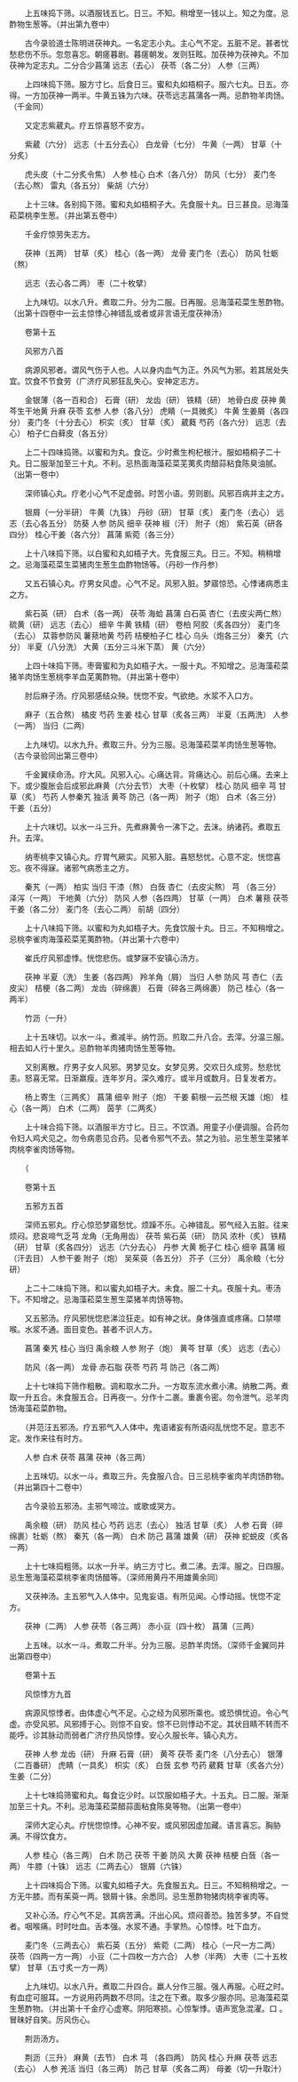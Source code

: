 <!-- { "loadSidebar": true } -->
　　上五味捣下筛。以酒服钱五匕。日三。不知。稍增至一钱以上。知之为度。忌酢物生葱等。（并出第九卷中）

　　古今录验道士陈明进茯神丸。一名定志小丸。主心气不定。五脏不足。甚者忧愁悲伤不乐。忽忽喜忘。朝瘥暮剧。暮瘥朝发。发则狂眩。加茯神为茯神丸。不加茯神为定志丸。二分合少菖蒲 远志（去心） 茯苓（各二分） 人参（三两）

　　上四味捣下筛。服方寸匕。后食日三。蜜和丸如梧桐子。服六七丸。日五。亦得。一方加茯神一两半。牛黄五铢为六味。茯苓远志菖蒲各一两。忌酢物羊肉饧。（千金同）

　　又定志紫葳丸。疗五惊喜怒不安方。

　　紫葳（六分） 远志（十五分去心） 白龙骨（七分） 牛黄（一两） 甘草（十分炙）

　　虎头皮（十二分炙令焦） 人参 桂心 白术（各八分） 防风（七分） 麦门冬（去心熬） 雷丸（各五分） 柴胡（六分）

　　上十三味。各别捣下筛。蜜和丸如梧桐子大。先食服十丸。日三甚良。忌海藻菘菜桃李生葱。（并出第五卷中）

　　千金疗惊劳失志方。

　　茯神（五两） 甘草（炙） 桂心（各一两） 龙骨 麦门冬（去心） 防风 牡蛎（熬）

　　远志（去心各二两） 枣（二十枚擘）

　　上九味切。以水八升。煮取二升。分为二服。日再服。忌海藻菘菜生葱酢物。（出第十四卷中一云主惊悸心神错乱或者或非言语无度茯神汤）

　　卷第十五

　　风邪方八首

　　病源风邪者。谓风气伤于人也。人以身内血气为正。外风气为邪。若其居处失宜。饮食不节食劳（广济疗风邪狂乱失心。安神定志方。

　　金银薄（各一百和合） 石膏（研） 龙齿（研） 铁精（研） 地骨白皮 茯神 黄芩生干地黄 升麻 茯苓 玄参 人参（各八分） 虎睛（一具微炙） 牛黄 生姜屑（各四分） 麦门冬（十分去心） 枳实（炙） 甘草（炙） 葳蕤 芍药（各六分） 远志（去心） 柏子仁白藓皮（各五分）

　　上二十四味捣筛。以蜜和为丸。食讫。少时煮生枸杞根汁。服如梧桐子二十丸。日二服渐加至三十丸。不利。忌热面海藻菘菜芜荑炙肉醋蒜粘食陈臭油腻。（出第一卷中）

　　深师镇心丸。疗老小心气不足虚弱。时苦小语。劳则剧。风邪百病并主之方。

　　银屑（一分半研） 牛黄（九铢） 丹砂（研） 甘草（炙） 麦门冬（去心） 远志（去心各五分） 防葵 人参 防风 细辛 茯神 椒（汗） 附子（炮） 紫石英（研各四分） 桂心干姜（各六分） 菖蒲 紫菀（各三分）

　　上十八味捣下筛。以白蜜和丸如梧子大。先食服三丸。日三。不知。稍稍增之。忌海藻菘菜生菜猪肉生葱生血酢物饧等。（丹砂一作丹参）

　　又五石镇心丸。疗男女风虚。心气不足。风邪入脏。梦寤惊恐。心悸诸病悉主之方。

　　紫石英（研） 白术（各一两） 茯苓 海蛤 菖蒲 白石英 杏仁（去皮尖两仁熬） 硫黄（研） 远志（去心） 细辛 牛黄 铁精（研） 卷柏 阿胶（炙各四分） 麦门冬（去心） 苁蓉参防风 薯蓣地黄 芍药 桔梗柏子仁 桂心 乌头（炮各三分） 秦艽（六分） 半夏（八分洗） 大黄（五分三斗米下蒸） 黄（六分）

　　上四十味捣下筛。枣膏蜜和为丸如梧子大。一服十丸。不知增之。忌海藻菘菜猪羊肉饧生葱桃李羊血芜荑酢物。（并出第十卷中）

　　肘后麻子汤。疗风邪感结众殃。恍惚不安。气欲绝。水浆不入口方。

　　麻子（五合熬） 橘皮 芍药 生姜 桂心 甘草（炙各三两） 半夏（五两洗） 人参（一两） 当归（二两）

　　上九味切。以水九升。煮取三升。分为三服。忌海藻菘菜羊肉饧生葱等物。（古今录验同出第三卷中）

　　千金翼续命汤。疗大风。风邪入心。心痛达背。背痛达心。前后心痛。去来上下。或少腹胀会后成邪此麻黄（六分去节） 大枣（十枚擘） 桂心 防风 细辛 芎 甘草（炙） 芍药 人参秦艽 独活 黄芩 防己（各一两） 附子（炮） 白术（各三分） 干姜（五分）

　　上十六味切。以水一斗三升。先煮麻黄令一沸下之。去沫。纳诸药。煮取五升。去滓。

　　纳枣桃李又镇心丸。疗胃气厥实。风邪入脏。喜怒愁忧。心意不定。恍惚喜忘。夜不得寐。诸邪气病悉主之方。

　　秦艽（一两） 柏实 当归 干漆（熬） 白蔹 杏仁（去皮尖熬） 芎 （各三分） 泽泻（一两） 干地黄（六分） 防风 人参（各四两） 甘草（一两） 白术 薯蓣 茯苓 干姜（各二分） 麦门冬（去心二两） 前胡（四分）

　　上十八味捣下筛。以蜜和为丸如梧子大。先食饮服十丸。日三。不知稍增之。忌桃李雀肉海藻菘菜芜荑酢物。（并出第十六卷中）

　　崔氏疗风邪虚悸。恍惚悲伤。或梦寐不安镇心汤方。

　　茯神 半夏（洗） 生姜（各四两） 羚羊角（屑） 当归 人参 防风 芎 杏仁（去皮尖） 桔梗（各二两） 龙齿（碎绵裹） 石膏（碎各三两绵裹） 防己 桂心（各一两半）

　　竹沥（一升）

　　上十五味切。以水一斗。煮减半。纳竹沥。煎取二升八合。去滓。分温三服。相去如人行十里久。忌酢物羊肉猪肉饧生葱等物。

　　又别离散。疗男子女人风邪。男梦见女。女梦见男。交欢日久成劳。愁悲忧恚。怒喜无常。日渐羸瘦。连年岁月。深久难疗。或半月或数月。日复发者方。

　　杨上寄生（三两炙） 菖蒲 细辛 附子（炮） 干姜 蓟根一云苎根 天雄（炮） 桂心（各一两） 白术（二两） 茵芋（二两炙）

　　上十味合捣下筛。以酒服半方寸匕。日三。不饮酒。用童子小便调服。合药勿令妇人鸡犬见之。勿令病患见合药。见者令邪气不去。禁之为验。忌生葱生菜猪羊肉桃李雀肉饧等物。

　　（

　　卷第十五

　　五邪方五首

　　深师五邪丸。疗心惊恐梦寤愁忧。烦躁不乐。心神错乱。邪气经入五脏。往来烦闷。悲哀啼气乏芎 龙角（无角用齿） 茯苓 紫石英（研） 防风 浓朴（炙） 铁精（研） 甘草（炙各四分） 远志（六分去心） 丹参 大黄 栀子仁 桂心 细辛 菖蒲 椒（汗去目） 人参干姜 附子（炮） 吴茱萸（各五分） 芥子（三分） 禹余粮（七分研）

　　上二十二味捣下筛。和以蜜丸如梧子大。未食。服二十丸。夜服十丸。枣汤下。不知增之。忌海藻菘菜生葱生菜猪羊肉饧等物。

　　又五邪汤。疗风邪恍惚悲涕泣狂走。如有神之状。身体强直或疼痛。口禁噤喉。水浆不通。面目变色。甚者不识人方。

　　菖蒲 秦艽 桂心 当归 禹余粮 人参 附子（炮） 黄芩 甘草（炙） 远志（去心）

　　防风（各一两） 龙骨 赤石脂 茯苓 芍药 芎 防己（各二两）

　　上十七味捣下筛作粗散。调和取水二升。一方取东流水煮小沸。纳散二两。煮取一升五合。未食服五合。日再夜一。分作十二裹。重裹令密。勿令泄气。忌羊肉饧海藻菘菜酢物。

　　（并范汪五邪汤。疗五邪气入人体中。鬼语诸妄有所语闷乱恍惚不足。意志不定。发作来往有时方。

　　人参 白术 茯苓 菖蒲 茯神（各三两）

　　上五味切。以水一斗。煮取三升。先食服八合。日三忌桃李雀肉羊肉饧酢物。（并出第四十二卷中）

　　古今录验五邪汤。主邪气啼泣。或歌或哭方。

　　禹余粮（研） 防风 桂心 芍药 远志（去心） 独活 甘草（炙） 人参 石膏（碎绵裹）牡蛎（熬） 秦艽（各一两） 白术 防己 菖蒲 雄黄（研） 茯神 蛇蜕皮（炙各一两）

　　上十七味捣粗筛。以水一升半。纳三方寸匕。煮二沸。去滓。服之。日四服。忌生葱海藻菘菜桃李雀肉饧醋等。（深师用黄丹不用雄黄余同）

　　又茯神汤。主五邪气入人体中。见鬼妄语。有所见闻。心悸动摇。恍惚不定方。

　　茯神（二两） 人参 茯苓（各三两） 赤小豆（四十枚） 菖蒲（三两）

　　上五味。以水一斗。煮取二升半。分为三服。忌酢羊肉饧。（深师千金翼同并出第四卷中）

　　卷第十五

　　风惊悸方九首

　　病源风惊悸者。由体虚心气不足。心之经为风邪所乘也。或恐惧忧迫。令心气虚。亦受风邪。风邪搏于心。则惊不自安。惊不已则悸动不定。其状目睛不转而不能呼。诊其脉动而弱者广济疗热风惊悸。安心久服长年。镇心丸方。

　　茯神 人参 龙齿（研） 升麻 石膏（研） 黄芩 茯苓 麦门冬（八分去心） 银薄（二百番研） 虎睛（一具炙） 枳实（炙） 白蔹 玄参 芍药 葳蕤 甘草（炙各六分） 生姜（二分）

　　上十七味捣筛蜜和丸。每食讫少时。以饮服如梧子大。十五丸。日二服。渐渐加至三十丸。不利。忌海藻菘菜醋蒜面粘食陈臭等物。（出第一卷中）

　　深师大定心丸。疗恍惚惊悸。心神不安。或风邪因虚加藏。语言喜忘。胸胁满。不得饮食方。

　　人参 桂心（各三两） 白术 防己 茯苓 干姜 防风 大黄 茯神 桔梗 白蔹（各一两） 牛膝（十铢） 远志（二两去心） 银屑（六铢）

　　上十四味捣合下筛。以蜜丸如梧子大。先食服五丸。日三。不知稍稍增之。一方无牛膝。而有茱萸一两。银屑十铢。余悉同。忌生葱酢物猪肉桃李雀肉等。

　　又补心汤。疗心气不足。其病苦满。汗出心风。烦闷善恐。独苦多梦。不自觉者。咽喉痛。时时吐血。舌本强。水浆不通。手掌热。心惊悸。吐下血方。

　　麦门冬（三两去心） 紫石英（五分） 紫菀（二两） 桂心（一尺一方二两） 茯苓（四两一方一两） 小豆（二十四枚一方六合） 人参（半两） 大枣（二十五枚擘） 甘草（五寸炙一方一两）

　　上九味切。以水八升。煮取二升四合。羸人分作三服。强人再服。心旺之时。有血症可服耳。一方说用药两数不尽同。注之在下煮。取多少服亦同。忌海藻菘菜生葱酢物。（并出第十千金疗心虚寒。阴阳寒损。心惊掣悸。语声宽急混濯。口 。冒昧好自笑。厉风伤心。

　　荆沥汤方。

　　荆沥（三升） 麻黄（去节） 白术 芎 （各四两） 防风 桂心 升麻 茯苓 远志（去心） 人参 羌活 当归（各三两） 防己 甘草（炙各二两） 母姜（切一升取汁）

